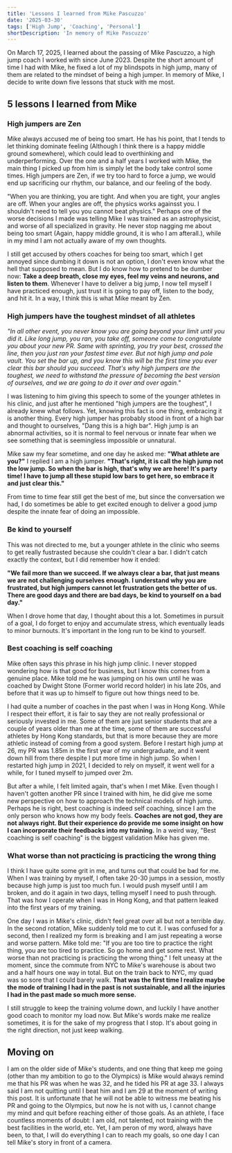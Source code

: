 ```yaml
---
title: 'Lessons I learned from Mike Pascuzzo'
date: '2025-03-30'
tags: ['High Jump', 'Coaching', 'Personal']
shortDescription: 'In memory of Mike Pascuzzo'
---
```


On March 17, 2025, I learned about the passing of Mike Pascuzzo, a high jump coach I worked with since June 2023. Despite the short amount of time I had with Mike, he fixed a lot of my blindspots in high jump, many of them are related to the mindset of being a high jumper.
In memory of Mike, I decide to write down five lessons that stuck with me most.

## 5 lessons I learned from Mike

### High jumpers are Zen

Mike always accused me of being too smart. He has his point, that I tends to let thinking dominate feeling (Although I think there is a happy middle ground somewhere), which could lead to overthinking and underperforming. Over the one and a half years I worked with Mike, the main thing I picked up from him is simply let the body take control some times. High jumpers are Zen, if we try too hard to force a jump, we would end up sacrificing our rhythm, our balance, and our feeling of the body.

"When you are thinking, you are tight. And when you are tight, your angles are off. When your angles are off, the physics works againsst you. I shouldn't need to tell you you cannot beat physics." Perhaps one of the worse decisions I made was telling Mike I was trained as an astrophysicist, and worse of all specialized in gravity. He never stop nagging me about being too smart (Again, happy middle ground, it is who I am afterall.), while in my mind I am not actually aware of my own thoughts.

I still get accused by others coaches for being too smart, which I get annoyed since dumbing it down is not an option, I don't even know what the hell that supposed to mean. But I do know how to pretend to be dumber now: **Take a deep breath, close my eyes, feel my veins and neurons, and listen to them**. Whenever I have to deliver a big jump, I now tell myself I have practiced enough, just trust it is going to pay off, listen to the body, and hit it. In a way, I think this is what Mike meant by Zen.

### High jumpers have the toughest mindset of all athletes

_"In all other event, you never know you are going beyond your limit until you did it. Like long jump, you ran, you take off, someone come to congratulate you about your new PR. Same with sprinting, you try your best, crossed the line, then you just ran your fastest time ever. But not high jump and pole vault. You set the bar up, and you know this will be the first time you ever clear this bar should you succeed. That's why high jumpers are the toughest, we need to withstand the pressure of becoming the best version of ourselves, and we are going to do it over and over again."_

I was listening to him giving this speech to some of the younger athletes in his clinic, and just after he mentioned "high jumpers are the toughest", I already knew what follows. Yet, knowing this fact is one thing, embracing it is another thing.
Every high jumper has probably stood in front of a high bar and thought to ourselves, "Dang this is a high bar". High jump is an abnormal activities, so it is normal to feel nervous or innate fear when we see something that is seemingless impossible or unnatural.

Mike saw my fear sometime, and one day he asked me: **"What athlete are you?"** I replied I am a high jumper. **"That's right, it is call the high jump not the low jump. So when the bar is high, that's why we are here! It's party time! I have to jump all these stupid low bars to get here, so embrace it and just clear this."**

From time to time fear still get the best of me, but since the conversation we had, I do sometimes be able to get excited enough to deliver a good jump despite the innate fear of doing an impossible.

### Be kind to yourself

This was not directed to me, but a younger athlete in the clinic who seems to get really fustrasted because she couldn't clear a bar. I didn't catch exactly the context, but I did remember how it ended:

**"We fail more than we succeed. If we always clear a bar, that just means we are not challenging ourselves enough. I understand why you are frustrated, but high jumpers cannot let frustration gets the better of us. There are good days and there are bad days, be kind to yourself on a bad day."**

When I drove home that day, I thought about this a lot. Sometimes in pursuit of a goal, I do forget to enjoy and accumulate stress, which eventually leads to minor burnouts. It's important in the long run to be kind to yourself.

### Best coaching is self coaching

Mike often says this phrase in his high jump clinic. I never stopped wondering how is that good for business, but I know this comes from a genuine place. Mike told me he was jumping on his own until he was coached by Dwight Stone (Former world record holder) in his late 20s, and before that it was up to himself to figure out how things need to be.

I had quite a number of coaches in the past when I was in Hong Kong. While I respect their effort, it is fair to say they are not really professional or seriously invested in me. Some of them are just senior students that are a couple of years older than me at the time, some of them are successful athletes by Hong Kong standards, but that is more because they are more athletic instead of coming from a good system. Before I restart high jump at 26, my PR was 1.85m in the first year of my undergraduate, and it went down hill from there despite I put more time in high jump. So when I restarted high jump in 2021, I decided to rely on myself, it went well for a while, for I tuned myself to jumped over 2m.

But after a while, I felt limited again, that's when I met Mike. Even though I haven't gotten another PR since I trained with him, he did give me some new perspective on how to approach the technical models of high jump. Perhaps he is right, best coaching is indeed self coaching, since I am the only person who knows how my body feels. **Coaches are not god, they are not always right. But their experience do provide me some insight on how I can incorporate their feedbacks into my training.** In a weird way, "Best coaching is self coaching" is the biggest validation Mike has given me.

### What worse than not practicing is practicing the wrong thing

I think I have quite some grit in me, and turns out that could be bad for me. When I was training by myself, I often take 20-30 jumps in a session, mostly because high jump is just too much fun. I would push myself until I am broken, and do it again in two days, telling myself I need to push through. That was how I operate when I was in Hong Kong, and that pattern leaked into the first years of my training.

One day I was in Mike's clinic, didn't feel great over all but not a terrible day. In the second rotation, Mike suddenly told me to cut it. I was confused for a second, then I realized my form is breaking and I am just repeating a worse and worse pattern. Mike told me: "If you are too tire to practice the right thing, you are too tired to practice. So go home and get some rest. What worse than not practicing is practicing the wrong thing." I felt uneasy at the moment, since the commute from NYC to Mike's warehouse is about two and a half hours one way in total. But on the train back to NYC, my quad was so sore that I could barely walk. **That was the first time I realize maybe the mode of training I had in the past is not sustainable, and all the injuries I had in the past made so much more sense.**

I still struggle to keep the training volume down, and luckily I have another good coach to monitor my load now. But Mike's words make me realize sometimes, it is for the sake of my progress that I stop. It's about going in the right direction, not just keep walking.

## Moving on

I am on the older side of Mike's students, and one thing that keep me going (other than my ambition to go to the Olympics) is Mike would always remind me that his PR was when he was 32, and he tided his PR at age 33. I always said I am not quitting until I beat him and I am 29 at the moment of writing this post. It is unfortunate that he will not be able to witness me beating his PR and going to the Olympics, but now he is not with us, I cannot change my mind and quit before reaching either of those goals. As an athlete, I face countless moments of doubt: I am old, not talented, not training with the best facilities in the world, etc. Yet, I am peron of my word, always have been, to that, I will do everything I can to reach my goals, so one day I can tell Mike's story in front of a camera.
